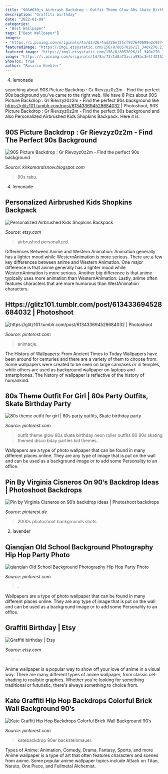 ```yaml
---
title: "90&#039;s Airbrush Backdrop : Outfit Theme Glow 80s Skate Birthday Neon Roller Outfits 80 90s Skating Themed Disco Bday Parties Kid Themes"
description: "Graffiti birthday"
date: "2022-01-09"
categories:
- "Best Wallpaper"
tags: ["Best Wallpaper"]
images:
- "https://i.pinimg.com/originals/4a/d3/26/4ad326ef21cf927640699e2c9374cbe5.jpg"
featuredImage: "https://img1.etsystatic.com/156/0/8057026/il_340x270.1142337871_ghd6.jpg"
featured_image: "https://img1.etsystatic.com/156/0/8057026/il_340x270.1142337871_ghd6.jpg"
image: "https://i.pinimg.com/originals/1d/8a/73/1d8a73acca98bc3e4f42152e7ec032a3.jpg"
ShowToc: true
author: "Rosario Keebler"
---
```



4. lemonade 

	

		
searching about 90S Picture Backdrop : Gr Rievzyz0z2m - Find the perfect 90s background you've came to the right web. We have 8 Pics about 90S Picture Backdrop : Gr Rievzyz0z2m - Find the perfect 90s background like https://glitz101.tumblr.com/post/613433694528684032 | Photoshoot, 90S Picture Backdrop : Gr Rievzyz0z2m - Find the perfect 90s background and also Personalized Airbrushed Kids Shopkins Backpack. Here it is:
		
    
## 90S Picture Backdrop : Gr Rievzyz0z2m - Find The Perfect 90s Background

<img loading=lazy src="https://cl-drupal.orientaltrading.com/sites/default/files/steps/wide/desktop/2x/90s-inspired-party-diy-backdrop-step-1.jpg" onerror="this.onerror=null;this.src='https://tse1.mm.bing.net/th?id=OIP.WTT-uY0p1T1pdBIgDM3YTgHaFk&amp;pid=15.1';" alt="90S Picture Backdrop : Gr Rievzyz0z2m - Find the perfect 90s background">

_Source: kirkamaralsnow.blogspot.com_

>90s rabu. 

	

4. lemonade 

    
## Personalized Airbrushed Kids Shopkins Backpack

<img loading=lazy src="https://img1.etsystatic.com/156/0/8057026/il_340x270.1142337871_ghd6.jpg" onerror="this.onerror=null;this.src='https://tse4.mm.bing.net/th?id=OIP.INP4sac4NxJVjOHGddWk1QAAAA&amp;pid=15.1';" alt="Personalized Airbrushed Kids Shopkins Backpack">

_Source: etsy.com_

>airbrushed personalized. 

	

Differences Between Anime and Western Animation: Animation generally has a lighter mood while WesternAnimation is more serious.
There are a few key differences between anime and Western Animation. One major difference is that anime generally has a lighter mood while WesternAnimation is more serious. Another big difference is that anime typically uses more animation than WesternAnimation. Lastly, anime often features characters that are more humorous than WestAnimation characters.

    
## Https://glitz101.tumblr.com/post/613433694528684032 | Photoshoot

<img loading=lazy src="https://i.pinimg.com/originals/c7/c8/e9/c7c8e9c9d68b4e34173e8ae9bc84d53a.gif" onerror="this.onerror=null;this.src='https://tse4.mm.bing.net/th?id=OIP.x8jpydaLTjQXPorpvITVOgAAAA&amp;pid=15.1';" alt="https://glitz101.tumblr.com/post/613433694528684032 | Photoshoot">

_Source: pinterest.com_

>animacje. 

	

The History of Wallpapers: From Ancient Times to Today
Wallpapers have been around for centuries and there are a variety of them to choose from. Some wallpapers were created to be seen on large canvases or in temples, while others are used as background wallpaper on laptops and smartphones. The history of wallpaper is reflective of the history of humankind.

    
## 80s Theme Outfit For Girl | 80s Party Outfits, Skate Birthday Party

<img loading=lazy src="https://i.pinimg.com/736x/a6/6b/72/a66b72102f71c7441fa4f0acab2c44a4--s-theme-outfit-s-theme.jpg" onerror="this.onerror=null;this.src='https://tse2.mm.bing.net/th?id=OIP.6blfnqgjctYse7QIGUi8CQHaNL&amp;pid=15.1';" alt="80s theme outfit for girl | 80s party outfits, Skate birthday party">

_Source: pinterest.com_

>outfit theme glow 80s skate birthday neon roller outfits 80 90s skating themed disco bday parties kid themes. 

	



Wallpapers are a type of photo wallpaper that can be found in many different places online. They are any type of image that is put on the wall and can be used as a background image or to add some Personality to an office.

    
## Pin By Virginia Cisneros On 90’s Backdrop Ideas | Photoshoot Backdrops

<img loading=lazy src="https://i.pinimg.com/originals/eb/9d/41/eb9d41e0825d811503ecce049e9a8f89.jpg" onerror="this.onerror=null;this.src='https://tse3.mm.bing.net/th?id=OIP.GCbTYFzOk4DgF8X1S7zxdwHaHa&amp;pid=15.1';" alt="Pin by Virginia Cisneros on 90’s backdrop ideas | Photoshoot backdrops">

_Source: pinterest.de_

>2000s photoshoot backgrounds shots. 

	

2. lavender 

    
## Qianqian Old School Background Photography Hip Hop Party Photo

<img loading=lazy src="https://i.pinimg.com/originals/4a/d3/26/4ad326ef21cf927640699e2c9374cbe5.jpg" onerror="this.onerror=null;this.src='https://tse3.mm.bing.net/th?id=OIP.oDuJRxb39BTm6VQFQ9uNvgHaE7&amp;pid=15.1';" alt="qianqian Old School Background Photography Hip Hop Party Photo">

_Source: pinterest.com_

>. 

	



Wallpapers are a type of photo wallpaper that can be found in many different places online. They are any type of image that is put on the wall and can be used as a background image or to add some Personality to an office.

    
## Graffiti Birthday | Etsy

<img loading=lazy src="https://i.etsystatic.com/il/0210d1/1493583497/il_340x270.1493583497_q6f0.jpg" onerror="this.onerror=null;this.src='https://tse2.mm.bing.net/th?id=OIP.kcbXIRNUXPbDZou0zxDEZAAAAA&amp;pid=15.1';" alt="Graffiti birthday | Etsy">

_Source: etsy.com_

>. 

	

Anime wallpaper is a popular way to show off your love of anime in a visual way. There are many different types of anime wallpaper, from classic cel-shading to realistic graphics. Whether you're looking for something traditional or futuristic, there's always something to choice from.

    
## Kate Graffiti Hip Hop Backdrops Colorful Brick Wall Background 90‘s

<img loading=lazy src="https://i.pinimg.com/originals/1d/8a/73/1d8a73acca98bc3e4f42152e7ec032a3.jpg" onerror="this.onerror=null;this.src='https://tse4.mm.bing.net/th?id=OIP.UZG2XgW0Rn69DYDaYI07FQHaFj&amp;pid=15.1';" alt="Kate Graffiti Hip Hop Backdrops Colorful Brick Wall Background 90‘s">

_Source: pinterest.com_

>katebackdrop 90er backsteinmauer. 

	

Types of Anime: Animation, Comedy, Drama, Fantasy, Sports, and more
Anime wallpaper is a type of art that often features characters and scenes from anime. Some popular anime wallpaper topics include Attack on Titan, Naruto, One Piece, and Fullmetal Alchemist.

